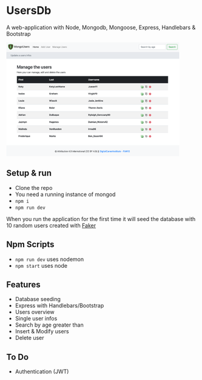 # UsersDb

A web-application with Node, Mongodb, Mongoose, Express, Handlebars & Bootstrap 

<img src="./screen.png" height="300px">

## Setup & run

- Clone the repo
- You need a running instance of mongod
- `npm i`
- `npm run dev`

When you run the application for the first time it will seed the database with 10 random users created with [Faker](https://github.com/marak/Faker.js/)

## Npm Scripts

- `npm run dev` uses nodemon
- `npm start` uses node


## Features
- Database seeding
- Express with Handlebars/Bootstrap
- Users overview
- Single user infos
- Search by age greater than
- Insert & Modify users
- Delete user

## To Do
- Authentication (JWT)
